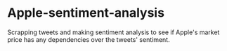 # Apple-sentiment-analysis
Scrapping tweets and making sentiment analysis to see if Apple's market price has any dependencies over the tweets' sentiment.
